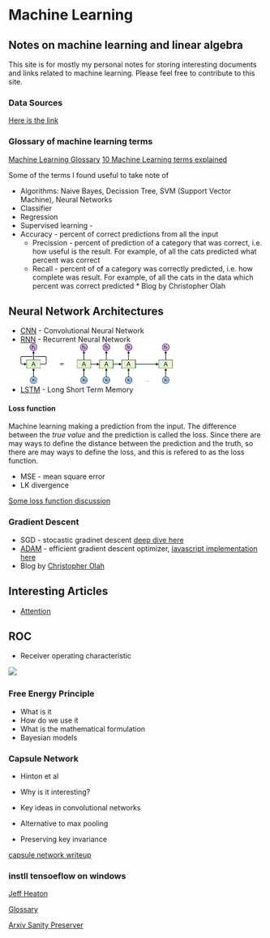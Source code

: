 # Machine Learning
## Notes on machine learning and linear algebra

This site is for mostly my personal notes  for storing interesting documents and links related to machine learning. Please feel free to contribute to this site.

### Data Sources

[Here is the link](data-sources.md)

### Glossary of machine learning terms

[Machine Learning Glossary](https://developers.google.com/machine-learning/glossary/)
[10 Machine Learning terms explained](http://blog.aylien.com/10-machine-learning-terms-explained-in-simple/)

Some of the terms I found useful to take note of
* Algorithms: Naive Bayes, Decission Tree, SVM (Support Vector Machine), Neural Networks
* Classifier
* Regression
* Supervised learning - 
* Accuracy - percent of correct predictions from all the input
    * Precission - percent of prediction of a category that was correct, i.e. how useful is the result. For example, of all the cats predicted what percent was correct
    * Recall - percent of of a category was correctly predicted, i.e. how complete was result. For example, of all the cats in the data which percent was correct predicted * Blog by Christopher Olah
## Neural Network Architectures

* [CNN](cnn/ref.md) - Convolutional Neural Network
* [RNN](rnn/ref.md) - Recurrent Neural Network <br><img width="300" src="images/RNN-unrolled.png">
* [LSTM](https://colah.github.io/posts/2015-08-Understanding-LSTMs/) - Long Short Term Memory

#### Loss function
Machine learning making a prediction from the input. The difference between the _true value_ and the prediction is called the loss. Since there are may ways to define the distance between the  prediction and the truth, so there are may ways to define the loss, and this is refered to as the loss function.

* MSE - mean square error
* LK divergence

[Some loss function discussion](https://heartbeat.fritz.ai/5-regression-loss-functions-all-machine-learners-should-know-4fb140e9d4b0)

### Gradient Descent

* SGD - stocastic gradinet descent [deep dive here](https://gluon.mxnet.io/chapter06_optimization/gd-sgd-scratch.html)
* [ADAM](https://towardsdatascience.com/adam-latest-trends-in-deep-learning-optimization-6be9a291375c) - efficient gradient descent optimizer, [javascript implementation here](adam_optimizer.md)
* Blog by [Christopher Olah](https://colah.github.io/)
## Interesting Articles

* [Attention](https://jalammar.github.io/illustrated-transformer/)

## ROC

* Receiver operating characteristic

![](https://upload.wikimedia.org/wikipedia/commons/6/6b/Roccurves.png)

### Free Energy Principle

* What is it
* How do we use it
* What is the mathematical formulation
* Bayesian models 

### Capsule Network
* Hinton et al

* Why is it interesting?
* Key ideas in convolutional networks
* Alternative to max pooling
* Preserving key invariance

[capsule network writeup](https://medium.com/ai%C2%B3-theory-practice-business/understanding-hintons-capsule-networks-part-i-intuition-b4b559d1159b)

### instll tensoeflow on windows


[Jeff Heaton](https://www.youtube.com/watch?v=59duINoc8GM)

[Glossary](https://developers.google.com/machine-learning/glossary/)

[Arxiv Sanity Preserver](http://www.arxiv-sanity.com/)
